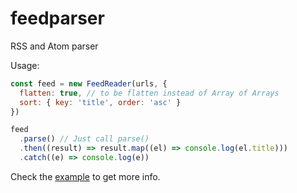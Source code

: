 # feedparser

RSS and Atom parser

Usage:

```js
const feed = new FeedReader(urls, {
  flatten: true, // to be flatten instead of Array of Arrays
  sort: { key: 'title', order: 'asc' }
})

feed
  .parse() // Just call parse()
  .then((result) => result.map((el) => console.log(el.title)))
  .catch((e) => console.log(e))
```

Check the [example](./test/) to get more info.

